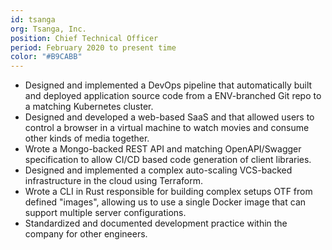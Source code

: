 ```yaml
---
id: tsanga
org: Tsanga, Inc.
position: Chief Technical Officer
period: February 2020 to present time
color: "#B9CABB"
---
```

* Designed and implemented a DevOps pipeline that automatically built and
deployed application source code from a ENV-branched Git repo to a matching Kubernetes cluster.
* Designed and developed a web-based SaaS and that allowed users to control a browser in a virtual machine to watch movies and consume other kinds of media together.
* Wrote a Mongo-backed REST API and matching OpenAPI/Swagger
specification to allow CI/CD based code generation of client libraries.
* Designed and implemented a complex auto-scaling VCS-backed infrastructure in the cloud using Terraform.
* Wrote a CLI in Rust responsible for building complex setups OTF from defined "images", allowing us to use a single Docker image that can support multiple server configurations.
* Standardized and documented development practice within the company for other engineers.